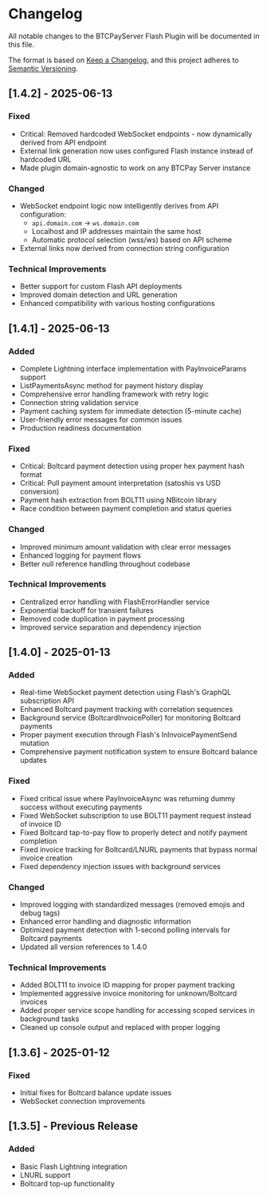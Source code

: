 # Changelog

All notable changes to the BTCPayServer Flash Plugin will be documented in this file.

The format is based on [Keep a Changelog](https://keepachangelog.com/en/1.0.0/),
and this project adheres to [Semantic Versioning](https://semver.org/spec/v2.0.0.html).

## [1.4.2] - 2025-06-13

### Fixed
- Critical: Removed hardcoded WebSocket endpoints - now dynamically derived from API endpoint
- External link generation now uses configured Flash instance instead of hardcoded URL
- Made plugin domain-agnostic to work on any BTCPay Server instance

### Changed
- WebSocket endpoint logic now intelligently derives from API configuration:
  - `api.domain.com` → `ws.domain.com`
  - Localhost and IP addresses maintain the same host
  - Automatic protocol selection (wss/ws) based on API scheme
- External links now derived from connection string configuration

### Technical Improvements
- Better support for custom Flash API deployments
- Improved domain detection and URL generation
- Enhanced compatibility with various hosting configurations

## [1.4.1] - 2025-06-13

### Added
- Complete Lightning interface implementation with PayInvoiceParams support
- ListPaymentsAsync method for payment history display
- Comprehensive error handling framework with retry logic
- Connection string validation service
- Payment caching system for immediate detection (5-minute cache)
- User-friendly error messages for common issues
- Production readiness documentation

### Fixed
- Critical: Boltcard payment detection using proper hex payment hash format
- Critical: Pull payment amount interpretation (satoshis vs USD conversion)
- Payment hash extraction from BOLT11 using NBitcoin library
- Race condition between payment completion and status queries

### Changed
- Improved minimum amount validation with clear error messages
- Enhanced logging for payment flows
- Better null reference handling throughout codebase

### Technical Improvements
- Centralized error handling with FlashErrorHandler service
- Exponential backoff for transient failures
- Removed code duplication in payment processing
- Improved service separation and dependency injection

## [1.4.0] - 2025-01-13

### Added
- Real-time WebSocket payment detection using Flash's GraphQL subscription API
- Enhanced Boltcard payment tracking with correlation sequences
- Background service (BoltcardInvoicePoller) for monitoring Boltcard payments
- Proper payment execution through Flash's lnInvoicePaymentSend mutation
- Comprehensive payment notification system to ensure Boltcard balance updates

### Fixed
- Fixed critical issue where PayInvoiceAsync was returning dummy success without executing payments
- Fixed WebSocket subscription to use BOLT11 payment request instead of invoice ID
- Fixed Boltcard tap-to-pay flow to properly detect and notify payment completion
- Fixed invoice tracking for Boltcard/LNURL payments that bypass normal invoice creation
- Fixed dependency injection issues with background services

### Changed
- Improved logging with standardized messages (removed emojis and debug tags)
- Enhanced error handling and diagnostic information
- Optimized payment detection with 1-second polling intervals for Boltcard payments
- Updated all version references to 1.4.0

### Technical Improvements
- Added BOLT11 to invoice ID mapping for proper payment tracking
- Implemented aggressive invoice monitoring for unknown/Boltcard invoices
- Added proper service scope handling for accessing scoped services in background tasks
- Cleaned up console output and replaced with proper logging

## [1.3.6] - 2025-01-12

### Fixed
- Initial fixes for Boltcard balance update issues
- WebSocket connection improvements

## [1.3.5] - Previous Release

### Added
- Basic Flash Lightning integration
- LNURL support
- Boltcard top-up functionality